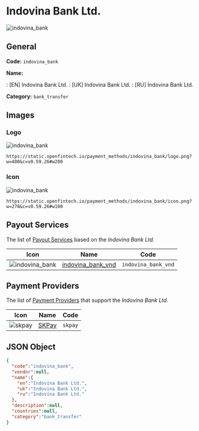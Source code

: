
# Indovina Bank Ltd. 
![indovina_bank](https://static.openfintech.io/payment_methods/indovina_bank/logo.png?w=400&c=v0.59.26#w200)  

## General 
**Code:** `indovina_bank` 
 
**Name:** 
 
:	[EN] Indovina Bank Ltd. 
:	[UK] Indovina Bank Ltd. 
:	[RU] Indovina Bank Ltd. 
 
**Category:** `bank_transfer` 
 

## Images 

### Logo 
![indovina_bank](https://static.openfintech.io/payment_methods/indovina_bank/logo.png?w=400&c=v0.59.26#w200)  

```
https://static.openfintech.io/payment_methods/indovina_bank/logo.png?w=400&c=v0.59.26#w200
```  

### Icon 
![indovina_bank](https://static.openfintech.io/payment_methods/indovina_bank/icon.png?w=278&c=v0.59.26#w100)  

```
https://static.openfintech.io/payment_methods/indovina_bank/icon.png?w=278&c=v0.59.26#w100
```  

## Payout Services 
 
The list of [Payout Services](/payout-services/) based on the _Indovina Bank Ltd._ 

|Icon|Name|Code| 
|:---:|:---:|:---:| 
|![indovina_bank](https://static.openfintech.io/payout_methods/indovina_bank/icon.png?w=278&c=v0.59.26#w40) |[indovina_bank_vnd](/payout-services/indovina_bank_vnd/)|`indovina_bank_vnd`| 
 

## Payment Providers 
 
The list of [Payment Providers](/payment-providers/) that support the _Indovina Bank Ltd._ 

|Icon|Name|Code| 
|:---:|:---:|:---:| 
|![skpay](https://static.openfintech.io/payment_providers/skpay/icon.png?w=278&c=v0.59.26#w100) |[SKPay](/payment-providers/skpay/)|`skpay`| 
 

## JSON Object 

```json
{
  "code":"indovina_bank",
  "vendor":null,
  "name":{
    "en":"Indovina Bank Ltd.",
    "uk":"Indovina Bank Ltd.",
    "ru":"Indovina Bank Ltd."
  },
  "description":null,
  "countries":null,
  "category":"bank_transfer"
}
```  
